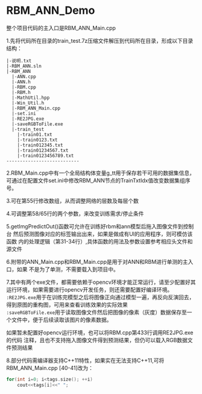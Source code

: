 # RBM_ANN_Demo

整个项目代码的主入口是RBM_ANN_Main.cpp

1.先将代码所在目录的train_test.7z压缩文件解压到代码所在目录，形成以下目录结构：
```---------------------------
|-说明.txt  
|-RBM_ANN.sln  
|-RBM_ANN  
  |-ANN.cpp  	
  |-ANN.h  
  |-RBM.cpp  
  |-RBM.h  
  |-MathUtil.hpp  
  |-Win_Util.h  
  |-RBM_ANN_Main.cpp  
  |-set.ini  
  |-RE2JPG.exe  
  |-saveRGBToFile.exe  
  |-train_test  
    |-train01.txt  
    |-train0123.txt  
    |-train012345.txt  
    |-train01234567.txt  
    |-train0123456789.txt  
---------------------------
```
2.RBM_Main.cpp中有一个全局结构体变量g_tt用于保存若干可用的数据集信息，
可通过在配置文件set.ini中修改RBM_ANN节点的TrainTxtIdx值改变数据集组序号。

3.可在第55行修改数组，从而调整网络的层数及每层个数

4.可调整第58/65行的两个参数，来改变训练需求/停止条件

5.getImgPredictOut()函数可允许在训练好rbm和ann模型后拖入图像文件到控制台
然后预测图像对应的标签输出出来，如果是做成有UI的应用程序，则可模仿该函数
内的处理逻辑（第31-34行）,具体函数的用法及参数设置参考相应头文件和源文件

6.附带的ANN_Main.cpp和RBM_Main.cpp是用于对ANN和RBM进行单测的主入口，如果
不是为了单测，不需要载入到项目中。

7.其中有两个exe文件，都需要依赖于opencv环境才能正常运行，请至少配置好其
运行环境，如果需要进行opencv开发任务，则还需要配置好编译环境。  
 `:RE2JPG.exe`用于在训练完模型之后将图像正向通过模型一遍，再反向反演回去，
得到原图的重构图，可用来查看训练效果的实际效果  
 `:saveRGBToFile.exe`用于读取图像文件然后把图像的像素（灰度）数据保存至一
个文件中，便于后续读取该图片的像素数据。  

 如果暂未配置好opencv运行环境，也可以将RBM.cpp第433行调用RE2JPG.exe的代码
注释，且也不支持拖入图像文件得到预测结果，但仍可以载入RGB数据文件预测结果

8.部分代码需编译器支持C++11特性，如果实在无法支持C++11,可将RBM_ANN_Main.cpp
[40-41]改为：
```cpp
for(int i=0; i<tags.size(); ++i)
    cout<<tags[i]<<" ";
```
